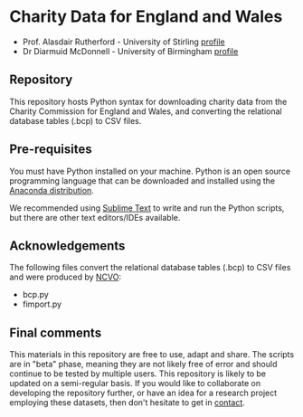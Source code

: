 # Charity Data for England and Wales

* Prof. Alasdair Rutherford - University of Stirling [profile](https://www.stir.ac.uk/people/255778)
* Dr Diarmuid McDonnell - University of Birmingham [profile](https://diarmuidm.github.io/)

## Repository

This repository hosts Python syntax for downloading charity data from the Charity Commission for England and Wales, and converting the relational database tables (.bcp) to CSV files.

## Pre-requisites

You must have Python installed on your machine. Python is an open source programming language that can be downloaded and installed using the [Anaconda distribution](https://anaconda.org/anaconda/python).

We recommended using [Sublime Text](https://www.sublimetext.com/3) to write and run the Python scripts, but there are other text editors/IDEs available.

## Acknowledgements

The following files convert the relational database tables (.bcp) to CSV files and were produced by [NCVO](https://github.com/ncvo/charity-commission-extract/blob/master/beginners-guide.md):
* bcp.py
* fimport.py

## Final comments

This materials in this repository are free to use, adapt and share. The scripts are in "beta" phase, meaning they are not likely free of error and should continue to be tested by multiple users. This repository is likely to be updated on a semi-regular basis. If you would like to collaborate on developing the repository further, or have an idea for a research project employing these datasets, then don't hesitate to get in [contact](d.mcdonnell.1@bham.ac.uk).